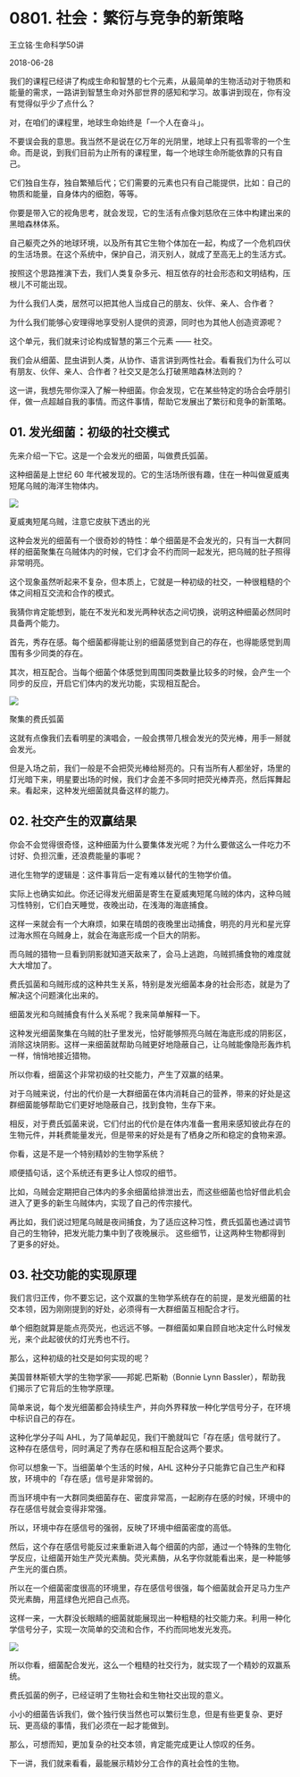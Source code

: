 # 0801. 社会：繁衍与竞争的新策略

王立铭·生命科学50讲

2018-06-28

我们的课程已经讲了构成生命和智慧的七个元素，从最简单的生物活动对于物质和能量的需求，一路讲到智慧生命对外部世界的感知和学习。故事讲到现在，你有没有觉得似乎少了点什么？

对，在咱们的课程里，地球生命始终是「一个人在奋斗」。

不要误会我的意思。我当然不是说在亿万年的光阴里，地球上只有孤零零的一个生命。而是说，到我们目前为止所有的课程里，每一个地球生命所能依靠的只有自己。

它们独自生存，独自繁殖后代；它们需要的元素也只有自己能提供，比如：自己的物质和能量，自身体内的细胞，等等。

你要是带入它的视角思考，就会发现，它的生活有点像刘慈欣在三体中构建出来的黑暗森林体系。

自己躯壳之外的地球环境，以及所有其它生物个体加在一起，构成了一个危机四伏的生活场景。在这个系统中，保护自己，消灭别人，就成了至高无上的生活方式。

按照这个思路推演下去，我们人类复杂多元、相互依存的社会形态和文明结构，压根儿不可能出现。

为什么我们人类，居然可以把其他人当成自己的朋友、伙伴、亲人、合作者？

为什么我们能够心安理得地享受别人提供的资源，同时也为其他人创造资源呢？

这个单元，我们就来讨论构成智慧的第三个元素 —— 社交。

我们会从细菌、昆虫讲到人类，从协作、语言讲到两性社会。看看我们为什么可以有朋友、伙伴、亲人、合作者？社交又是怎么打破黑暗森林法则的？

这一讲，我想先带你深入了解一种细菌。你会发现，它在某些特定的场合会呼朋引伴，做一点超越自我的事情。而这件事情，帮助它发展出了繁衍和竞争的新策略。

## 01. 发光细菌：初级的社交模式

先来介绍一下它。这是一个会发光的细菌，叫做费氏弧菌。

这种细菌是上世纪 60 年代被发现的。它的生活场所很有趣，住在一种叫做夏威夷短尾乌贼的海洋生物体内。

![](https://raw.githubusercontent.com/dalong0514/selfstudy/master/图片链接/生命科学/2019154.jpg)

夏威夷短尾乌贼，注意它皮肤下透出的光

这种会发光的细菌有一个很奇妙的特性：单个细菌是不会发光的，只有当一大群同样的细菌聚集在乌贼体内的时候，它们才会不约而同一起发光，把乌贼的肚子照得非常明亮。

这个现象虽然听起来不复杂，但本质上，它就是一种初级的社交，一种很粗糙的个体之间相互交流和合作的模式。

我猜你肯定能想到，能在不发光和发光两种状态之间切换，说明这种细菌必然同时具备两个能力。

首先，秀存在感。每个细菌都得能让别的细菌感觉到自己的存在，也得能感觉到周围有多少同类的存在。

其次，相互配合。当每个细菌个体感觉到周围同类数量比较多的时候，会产生一个同步的反应，开启它们体内的发光功能，实现相互配合。

![](https://raw.githubusercontent.com/dalong0514/selfstudy/master/图片链接/生命科学/2019155.jpg)

聚集的费氏弧菌

这就有点像我们去看明星的演唱会，一般会携带几根会发光的荧光棒，用手一掰就会发光。

但是入场之前，我们一般是不会把荧光棒给掰亮的。只有当所有人都坐好，场里的灯光暗下来，明星要出场的时候，我们才会差不多同时把荧光棒弄亮，然后挥舞起来。看起来，这种发光细菌就具备这样的能力。

## 02. 社交产生的双赢结果

你会不会觉得很奇怪，这种细菌为什么要集体发光呢？为什么要做这么一件吃力不讨好、负担沉重，还浪费能量的事呢？

进化生物学的逻辑是：这件事背后一定有难以替代的生物学价值。

实际上也确实如此。你还记得发光细菌是寄生在夏威夷短尾乌贼的体内，这种乌贼习性特别，它们白天睡觉，夜晚出动，在浅海的海底捕食。

这样一来就会有一个大麻烦，如果在晴朗的夜晚里出动捕食，明亮的月光和星光穿过海水照在乌贼身上，就会在海底形成一个巨大的阴影。

而乌贼的猎物一旦看到阴影就知道天敌来了，会马上逃跑，乌贼抓捕食物的难度就大大增加了。

费氏弧菌和乌贼形成的这种共生关系，特别是发光细菌本身的社会形态，就是为了解决这个问题演化出来的。

细菌发光和乌贼捕食有什么关系呢？我来简单解释一下。

这种发光细菌聚集在乌贼的肚子里发光，恰好能够照亮乌贼在海底形成的阴影区，消除这块阴影。这样一来细菌就帮助乌贼更好地隐蔽自己，让乌贼能像隐形轰炸机一样，悄悄地接近猎物。

所以你看，细菌这个非常初级的社交能力，产生了双赢的结果。

对于乌贼来说，付出的代价是一大群细菌在体内消耗自己的营养，带来的好处是这群细菌能够帮助它们更好地隐蔽自己，找到食物，生存下来。

相反，对于费氏弧菌来说，它们付出的代价是在体内准备一套用来感知彼此存在的生物元件，并耗费能量发光，但是带来的好处是有了栖身之所和稳定的食物来源。

你看，这是不是一个特别精妙的生物学系统？

顺便插句话，这个系统还有更多让人惊叹的细节。

比如，乌贼会定期把自己体内的多余细菌给排泄出去，而这些细菌也恰好借此机会进入了更多的新生乌贼体内，实现了自己的传宗接代。

再比如，我们说过短尾乌贼是夜间捕食，为了适应这种习性，费氏弧菌也通过调节自己的生物钟，把发光能力集中到了夜晚展示。
这些细节，让这两种生物都得到了更多的好处。

## 03. 社交功能的实现原理

我们言归正传，你不要忘记，这个双赢的生物学系统存在的前提，是发光细菌的社交本领，因为刚刚提到的好处，必须得有一大群细菌互相配合才行。

单个细胞就算是能点亮荧光，也远远不够。一群细菌如果自顾自地决定什么时候发光，来个此起彼伏的灯光秀也不行。

那么，这种初级的社交是如何实现的呢？

美国普林斯顿大学的生物学家——邦妮.巴斯勒（Bonnie Lynn Bassler），帮助我们揭示了它背后的生物学原理。

简单来说，每个发光细菌都会持续生产，并向外界释放一种化学信号分子，在环境中标识自己的存在。

这种化学分子叫 AHL，为了简单起见，我们干脆就叫它「存在感」信号就行了。这种存在感信号，同时满足了秀存在感和相互配合这两个要求。

你可以想象一下。当细菌单个生活的时候，AHL 这种分子只能靠它自己生产和释放，环境中的「存在感」信号是非常弱的。

而当环境中有一大群同类细菌存在、密度非常高，一起刷存在感的时候，环境中的存在感信号就会变得非常强。

所以，环境中存在感信号的强弱，反映了环境中细菌密度的高低。

然后，这个存在感信号能反过来重新进入每个细菌的内部，通过一个特殊的生物化学反应，让细菌开始生产荧光素酶。荧光素酶，从名字你就能看出来，是一种能够产生光的蛋白质。

所以在一个细菌密度很高的环境里，存在感信号很强，每个细菌就会开足马力生产荧光素酶，用蓝绿色光把自己点亮。

这样一来，一大群没长眼睛的细菌就能展现出一种粗糙的社交能力来。利用一种化学信号分子，实现一次简单的交流和合作，不约而同地发光发亮。

![](https://raw.githubusercontent.com/dalong0514/selfstudy/master/图片链接/生命科学/2019156.jpg)

所以你看，细菌配合发光，这么一个粗糙的社交行为，就实现了一个精妙的双赢系统。

费氏弧菌的例子，已经证明了生物社会和生物社交出现的意义。

小小的细菌告诉我们，做个独行侠当然也可以繁衍生息，但是有些更复杂、更好玩、更高级的事情，我们必须在一起才能做到。

那么，可想而知，更加复杂的社交本领，肯定能完成更让人惊叹的任务。

下一讲，我们就来看看，最能展示精妙分工合作的真社会性的生物。